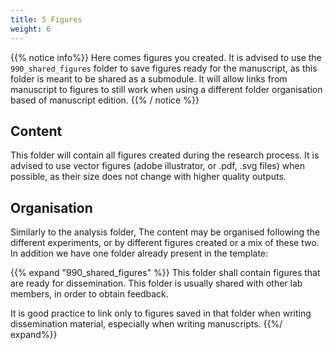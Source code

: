 ```yaml
---
title: 5 Figures
weight: 6
---
```


{{% notice info%}}
Here comes figures you created. It is advised to use the `990_shared_figures` folder to save figures ready for the manuscript,
as this folder is meant to be shared as a submodule.
It will allow links from manuscript to figures to still work when using a different folder organisation based of manuscript edition.
{{% / notice %}}

## Content

This folder will contain all figures created during the research process. It is advised to use vector figures (adobe illustrator,
or .pdf, .svg files) when possible, as their size does not change with higher quality outputs.

## Organisation

Similarly to the analysis folder, The content may be organised following the different
experiments, or by different figures created or a mix of
these two. In addition we have one folder already present in
the template:

{{% expand "990_shared_figures" %}}
This folder shall contain figures that are ready for dissemination.
This folder is usually shared with other lab members, in order to obtain feedback.

It is good practice to link only to figures saved in that folder when writing dissemination material, especially when writing manuscripts.
{{%/  expand%}}
